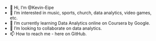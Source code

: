 - 👋 Hi, I’m @Kevin-Eipe
- 👀 I’m interested in music, sports, church, data analytics, video games, etc.
- 🌱 I’m currently learning Data Analytics online on Coursera by Google.
- 💞️ I’m looking to collaborate on data analytics.
- 📫 How to reach me - here on GitHub.

<!---
Kevin-Eipe/Kevin-Eipe is a ✨ special ✨ repository because its `README.md` (this file) appears on your GitHub profile.
You can click the Preview link to take a look at your changes.
--->
